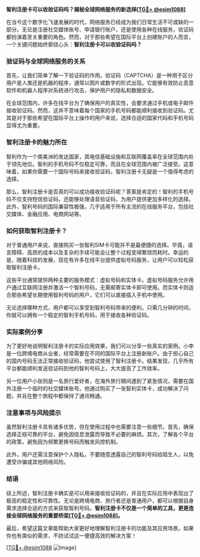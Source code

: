 **智利注册卡可以收验证码吗？揭秘全球网络服务的新选择[[TG💪+ @esim1088](https://t.me/s/esim1088)]**

在当今这个数字化飞速发展的时代，网络服务已经成为我们日常生活不可或缺的一部分。无论是注册社交媒体账号、申请银行账户，还是使用各种在线服务，验证码都扮演着至关重要的角色。然而，对于那些希望在国际平台上创建账户的人而言，一个关键问题始终萦绕心头：**智利注册卡可以收验证码吗？**

### 验证码与全球网络服务的关系

首先，让我们简单了解一下验证码的作用。验证码（CAPTCHA）是一种用于区分用户是人类还是机器的程序，通常以图片或数字的形式出现。它能够有效防止恶意软件和机器人程序对系统进行攻击，保护用户的隐私和数据安全。

在全球范围内，许多在线平台为了确保用户的真实性，会要求通过手机或电子邮件接收验证码。然而，这并不意味着每个国家的手机号码都能顺利接收到验证码。尤其是对于那些希望在国际平台上操作的用户来说，选择合适的国家代码和手机号码显得尤为重要。

### 智利注册卡的魅力所在

智利作为一个南美洲的发达国家，其电信基础设施和互联网覆盖率在全球范围内处于领先地位。智利的手机号码不仅稳定可靠，而且在全球范围内被广泛接受。这意味着，如果你需要一个国际号码来接收验证码，智利注册卡无疑是一个值得考虑的选择。

那么，智利注册卡是否真的可以成功接收验证码呢？答案是肯定的！智利的手机号码不仅支持短信验证码，还能够处理语音验证码，为用户提供更加多样化的选择。此外，智利号码的国际兼容性极强，几乎适用于所有主流的在线服务平台，包括社交媒体、金融应用、电商网站等。

### 如何获取智利注册卡？

对于普通用户来说，直接购买一张智利SIM卡可能并不是最便捷的选择。毕竟，语言障碍、高昂的成本以及复杂的手续可能会让整个过程变得繁琐而耗时。幸运的是，随着科技的发展，现在有许多在线平台提供虚拟号码服务，让用户可以轻松获取智利注册卡。

这些平台通常提供两种主要的服务模式：虚拟号码和实体卡。虚拟号码服务允许用户通过互联网注册并激活一个智利号码，无需邮寄实体卡即可使用。而实体卡则适合那些希望长期使用智利号码的用户，它们可以直接插入手机中使用。

无论选择哪种方式，用户都可以享受到智利号码带来的便利。只需几分钟的时间，你就可以拥有一个稳定的智利手机号码，用于接收各种验证码。

### 实际案例分享

为了更好地说明智利注册卡的实际应用效果，我们可以分享一些真实的案例。小李是一位跨境电商从业者，经常需要在不同的国际平台上注册新账户。由于担心自己的国内号码无法正常接收验证码，他尝试使用了智利注册卡。结果发现，几乎所有平台都能顺利发送验证码到他的智利号码上，大大提高了工作效率。

另一位用户小张则是一名旅行爱好者，在海外旅行期间遇到了紧急情况，需要在国外注册一个临时的社交媒体账号。他通过购买了一张智利实体卡，成功解决了问题，并且在整个旅程中都保持了通讯畅通。

### 注意事项与风险提示

虽然智利注册卡具有诸多优势，但在使用过程中也需要注意一些细节。首先，确保选择正规可靠的平台，避免因信息泄露而导致不必要的麻烦。其次，了解各个平台的政策，避免因为频繁更换号码而触发风控机制。

此外，用户还需注意保护个人隐私，不要随意透露自己的智利号码给陌生人，以免遭受诈骗或其他网络风险。

### 结语

综上所述，智利注册卡确实是可以用来接收验证码的，并且在实际应用中表现出了极高的稳定性和可靠性。无论是跨境电商、旅行者还是普通用户，都可以根据自身需求选择合适的方式来获取智利号码。**智利注册卡不仅是一个简单的工具，更是连接全球网络服务的重要桥梁[[TG💪+ @esim1088](https://t.me/s/esim1088)]。**

最后，希望这篇文章能帮助大家更好地理解智利注册卡的功能及其应用场景。如果你也有类似的需求，不妨试试这一便捷高效的解决方案！

[[TG💪+ @esim1088](https://t.me/s/esim1088) ![Image](https://i.postimg.cc/4NQfJmqS/Snipaste-2025-05-13-00-14-12.png)]
